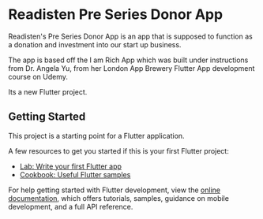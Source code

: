 # Readisten Pre Series Donor App
Readisten's Pre Series Donor App is an app that is supposed to function as a
donation and investment into our start up business.

The app is based off the I am Rich App which was built under instructions
from Dr. Angela Yu, from her London App Brewery Flutter App development
course on Udemy.

Its a new Flutter project.

## Getting Started

This project is a starting point for a Flutter application.

A few resources to get you started if this is your first Flutter project:

- [Lab: Write your first Flutter app](https://docs.flutter.dev/get-started/codelab)
- [Cookbook: Useful Flutter samples](https://docs.flutter.dev/cookbook)

For help getting started with Flutter development, view the
[online documentation](https://docs.flutter.dev/), which offers tutorials,
samples, guidance on mobile development, and a full API reference.
